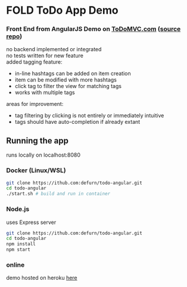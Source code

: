 # FOLD ToDo App Demo
### Front End from AngularJS Demo on [ToDoMVC.com](https://todomvc.com/examples/angularjs/#/) ([source repo](https://github.com/tastejs/todomvc/tree/gh-pages/examples/angularjs))    

no backend implemented or integrated  
no tests written for new feature  
added tagging feature: 
* in-line hashtags can be added on item creation
* item can be modified with more hashtags
* click tag to filter the view for matching tags
* works with multiple tags

areas for improvement:
* tag filtering by clicking is not entirely or immediately intuitive
* tags should have auto-completion if already extant

## Running the app
runs locally on localhost:8080
### Docker (Linux/WSL)
```bash
git clone https://ithub.com:defurn/todo-angular.git
cd todo-angular
./start.sh # build and run in container
```
### Node.js
uses Express server
```bash
git clone https://ithub.com:defurn/todo-angular.git
cd todo-angular
npm install
npm start
```
### online
demo hosted on heroku [here](https://tranquil-mountain-17858.herokuapp.com/)